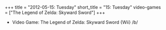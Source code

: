 +++
title = "2012-05-15: Tuesday"
short_title = "15: Tuesday"
video-games = ["The Legend of Zelda: Skyward Sword"]
+++


* Video Game: The Legend of Zelda: Skyward Sword {Wii} /b/